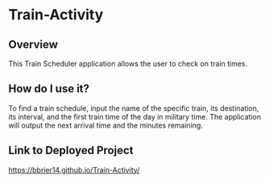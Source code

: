 # Train-Activity

## Overview
This Train Scheduler application allows the user to check on train times.

## How do I use it?
To find a train schedule, input the name of the specific train, its destination, its interval, and the first train time of the day in military time. The application will output the next arrival time and the minutes remaining.

## Link to Deployed Project
https://bbrier14.github.io/Train-Activity/

